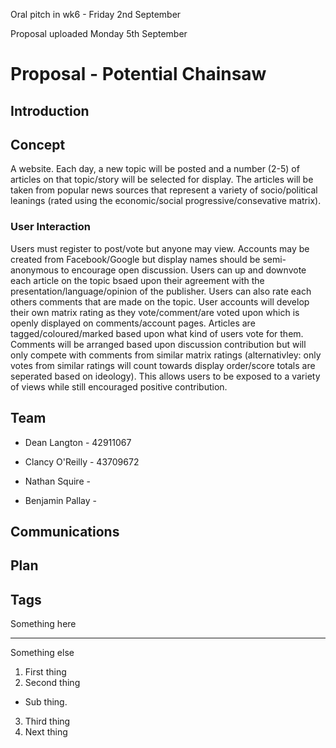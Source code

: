 Oral pitch in wk6 - Friday 2nd September

Proposal uploaded Monday 5th September

# Proposal - Potential Chainsaw

## Introduction

## Concept
A website. 
Each day, a new topic will be posted and a number (2-5) of articles on that topic/story will be selected for display.
The articles will be taken from popular news sources that represent a variety of socio/political leanings (rated using the economic/social progressive/consevative matrix). 

### User Interaction
Users must register to post/vote but anyone may view.
Accounts may be created from Facebook/Google but display names should be semi-anonymous to encourage open discussion.
Users can up and downvote each article on the topic bsaed upon their agreement with the presentation/language/opinion of the publisher. Users can also rate each others comments that are made on the topic.
User accounts will develop their own matrix rating as they vote/comment/are voted upon which is openly displayed on comments/account pages.
Articles are tagged/coloured/marked based upon what kind of users vote for them.
Comments will be arranged based upon discussion contribution but will only compete with comments from similar matrix ratings (alternativley: only votes from similar ratings will count towards display order/score totals are seperated based on ideology). This allows users to be exposed to a variety of views while still encouraged positive contribution.


## Team

  - Dean Langton - 42911067

  - Clancy O'Reilly - 43709672

  - Nathan Squire - 

  - Benjamin Pallay - 

## Communications

## Plan

## Tags
Something here

---

Something else

1. First thing
2. Second thing
  * Sub thing.
3. Third thing
1. Next thing

